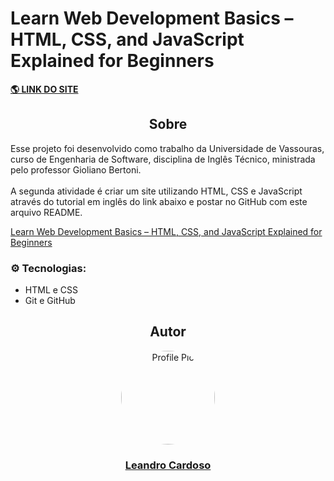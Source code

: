 # Learn Web Development Basics – HTML, CSS, and JavaScript Explained for Beginners

**<a href="https://leandro-cardoso.github.io/STUDY-Vassouras-Ingles-tecnico-HTML-CSS-JavaScript/" target="_blank">
    🌎 LINK DO SITE
</a>**

<div align="center">
    <h2>Sobre</h2>
</div>

Esse projeto foi desenvolvido como trabalho da Universidade de Vassouras, curso de Engenharia de Software, disciplina de Inglês Técnico, ministrada pelo professor Gioliano Bertoni.<br><br>
A segunda atividade é criar um site utilizando HTML, CSS e JavaScript através do tutorial em inglês do link abaixo e postar no GitHub com este arquivo README.

<p>
    <a href="https://www.freecodecamp.org/news/html-css-and-javascript-explained-for-beginners/" target="_blank">
        Learn Web Development Basics – HTML, CSS, and JavaScript Explained for Beginners
    </a>
</p>

### ⚙️ Tecnologias:
* HTML e CSS
* Git e GitHub

<div align="center">
    <h2>Autor</h2>
    <a href="https://github.com/Leandro-Cardoso" target="_blank">
        <img src="https://avatars.githubusercontent.com/u/41876952?v=4" alt="Profile Pic" width="150" style="border-radius: 50%"/>
        <h3>Leandro Cardoso</h3>
    </a>
</div>
